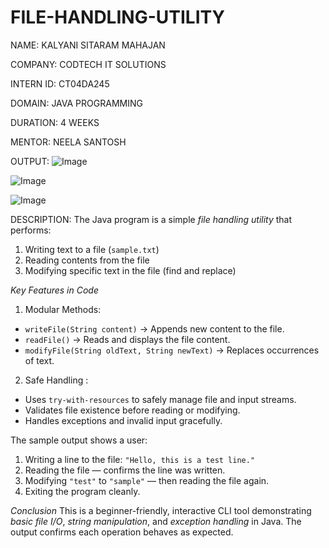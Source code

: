 # FILE-HANDLING-UTILITY

NAME: KALYANI SITARAM MAHAJAN

COMPANY: CODTECH IT SOLUTIONS

INTERN ID: CT04DA245

DOMAIN: JAVA PROGRAMMING

DURATION: 4 WEEKS

MENTOR: NEELA SANTOSH

OUTPUT: 
![Image](https://github.com/user-attachments/assets/6a409006-a06c-46cf-a1e1-4fdd1e41335b)

![Image](https://github.com/user-attachments/assets/0ffeac7e-0cd3-44ae-9114-748635418470)

![Image](https://github.com/user-attachments/assets/143b3138-d213-47a4-b83f-622efa8a3781)

DESCRIPTION:
The Java program is a simple *file handling utility* that performs:
1. Writing text to a file (`sample.txt`)
2. Reading contents from the file
3. Modifying specific text in the file (find and replace)

*Key Features in Code*

1. Modular Methods:
  * `writeFile(String content)` → Appends new content to the file.
  * `readFile()` → Reads and displays the file content.
  * `modifyFile(String oldText, String newText)` → Replaces occurrences of text.

2. Safe Handling :
  * Uses `try-with-resources` to safely manage file and input streams.
  * Validates file existence before reading or modifying.
  * Handles exceptions and invalid input gracefully.

The sample output shows a user:
1. Writing a line to the file: `"Hello, this is a test line."`
2. Reading the file — confirms the line was written.
3. Modifying `"test"` to `"sample"` — then reading the file again.
4. Exiting the program cleanly.

*Conclusion*
This is a beginner-friendly, interactive CLI tool demonstrating *basic file I/O*, *string manipulation*, and *exception handling* in Java. The output confirms each operation behaves as expected.

